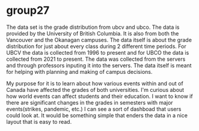 # group27

The data set is the grade distribution from ubcv and ubco. The data is provided by the University of British Columbia. 
It is also from both the Vancouver and the Okanagan campuses. The data itself is about the grade distribution for just about every class during 2 different time periods.
For UBCV the data is collected from 1996 to present and for UBCO the data is collected from 2021 to present. The data was collected from the servers and through professors inputing it into the servers.
The data itself is meant for helping with planning and making of campus decisions. 


My purpose for it is to learn about how various events within and out of Canada have affected the grades of both universities.
I'm curious about how world events can affect students and their education. I want to know if there are significant changes in the grades in semesters with major events(strikes, pandemic, etc.)
I can see a sort of dashboad that users could look at. It would be something simple that enders the data in a nice layout that is easy to read. 

